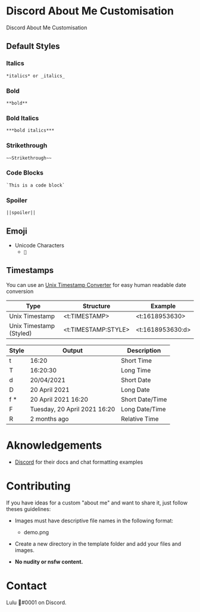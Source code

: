 # Discord About Me Customisation

Discord About Me Customisation

## Default Styles

### Italics
```
*italics* or _italics_
```

### Bold
```
**bold**
```

### Bold Italics
```
***bold italics***
```

### Strikethrough
```
~~Strikethrough~~
```

### Code Blocks
```
`This is a code block`
```

### Spoiler
```
||spoiler||
```

## Emoji 

- Unicode Characters
  - `🍉`

## Timestamps

You can use an [Unix Timestamp Converter](https://www.epochconverter.com/) for easy human readable date conversion

| Type | Structure | Example |
| - | - | - |
| Unix Timestamp |	<t:TIMESTAMP> |	<t:1618953630> |
| Unix Timestamp (Styled) |	<t:TIMESTAMP:STYLE> |	<t:1618953630:d> |

| Style | Output | Description |
| - | - | - |
| t |	16:20 |	Short Time | 
| T |	16:20:30 |	Long Time |
| d |	20/04/2021 |	Short Date |
| D |	20 April 2021	| Long Date |
| f * |	20 April 2021 16:20 |	Short Date/Time |
| F |	Tuesday, 20 April 2021 16:20 |	Long Date/Time |
| R |	2 months ago |	Relative Time |

# Aknowledgements

- [Discord](https://discord.com/developers/docs/intro) for their docs and chat formatting examples

# Contributing

If you have ideas for a custom "about me" and want to share it, just follow theses guidelines:

- Images must have descriptive file names in the following format:
  - demo.png

- Create a new directory in the template folder and add your files and images.

- **No nudity or nsfw content.**

# Contact
Lulu 🍉#0001 on Discord.
